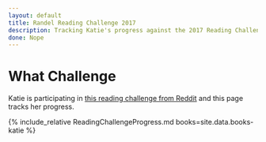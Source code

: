 ```yaml
---
layout: default
title: Randel Reading Challenge 2017
description: Tracking Katie's progress against the 2017 Reading Challenge
done: Nope
---
```


# What Challenge
Katie is participating in [this reading challenge from Reddit](https://www.reddit.com/r/books/comments/5iqd7j/a_2017_reading_challenge_to_keep_you_well_rounded/) and this page tracks her progress.

{% include_relative ReadingChallengeProgress.md books=site.data.books-katie %}
